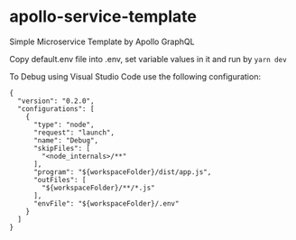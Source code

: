# apollo-service-template
Simple Microservice Template by Apollo GraphQL

Copy default.env file into .env, set variable values in it and run by `yarn dev`

To Debug using Visual Studio Code use the following configuration:

```
{
  "version": "0.2.0",
  "configurations": [
    {
      "type": "node",
      "request": "launch",
      "name": "Debug",
      "skipFiles": [
        "<node_internals>/**"
      ],
      "program": "${workspaceFolder}/dist/app.js",
      "outFiles": [
        "${workspaceFolder}/**/*.js"
      ],
      "envFile": "${workspaceFolder}/.env"
    }
  ]
}
```
